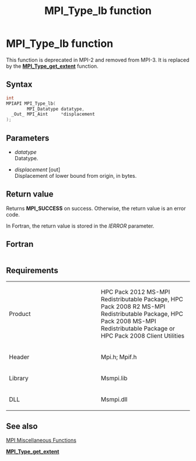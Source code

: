 ﻿---
title: MPI_Type_lb function
TOCTitle: MPI_Type_lb function
ms:assetid: d9cc896e-ed0f-4625-94cd-c59a95da1705
ms:mtpsurl: https://msdn.microsoft.com/en-us/library/Dn520577(v=VS.85)
ms:contentKeyID: 59361048
ms.date: 03/28/2018
mtps_version: v=VS.85
f1_keywords:
- MPI_TYPE_LB
- mpif/MPI_Type_lb
- mpi/MPI_TYPE_LB
dev_langs:
- C++
- C
---

# MPI\_Type\_lb function

This function is deprecated in MPI-2 and removed from MPI-3. It is replaced by the [**MPI\_Type\_get\_extent**](mpi-type-get-extent-function.md) function.

## Syntax

``` c++
int
MPIAPI MPI_Type_lb(
        MPI_Datatype datatype,
  _Out_ MPI_Aint     *displacement
);
```

## Parameters

  - *datatype*  
    Datatype.

  - *displacement* \[out\]  
    Displacement of lower bound from origin, in bytes.

## Return value

Returns **MPI\_SUCCESS** on success. Otherwise, the return value is an error code.

In Fortran, the return value is stored in the *IERROR* parameter.

## Fortran

``` 
```

## Requirements

<table>
<colgroup>
<col style="width: 50%" />
<col style="width: 50%" />
</colgroup>
<tbody>
<tr class="odd">
<td><p>Product</p></td>
<td><p>HPC Pack 2012 MS-MPI Redistributable Package, HPC Pack 2008 R2 MS-MPI Redistributable Package, HPC Pack 2008 MS-MPI Redistributable Package or HPC Pack 2008 Client Utilities</p></td>
</tr>
<tr class="even">
<td><p>Header</p></td>
<td>Mpi.h;
Mpif.h</td>
</tr>
<tr class="odd">
<td><p>Library</p></td>
<td>Msmpi.lib</td>
</tr>
<tr class="even">
<td><p>DLL</p></td>
<td>Msmpi.dll</td>
</tr>
</tbody>
</table>


## See also

[MPI Miscellaneous Functions](mpi-miscellaneous-functions.md)

[**MPI\_Type\_get\_extent**](mpi-type-get-extent-function.md)

